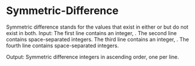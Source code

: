 # Symmetric-Difference
Symmetric difference stands for the values that exist in either or but do not exist in both.
Input: 
The first line contains an integer, . 
The second line contains  space-separated integers. 
The third line contains an integer, . 
The fourth line contains  space-separated integers.

Output:
Symmetric difference integers in ascending order, one per line.
